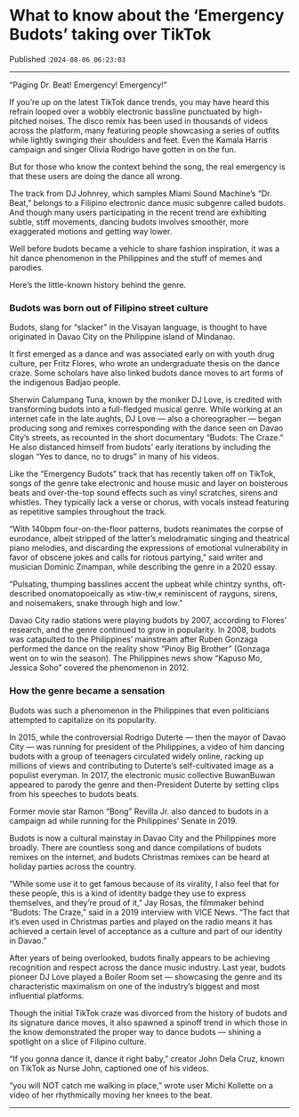 # What to know about the ‘Emergency Budots’ taking over TikTok

Published :`2024-08-06 06:23:03`

---

“Paging Dr. Beat! Emergency! Emergency!”

If you’re up on the latest TikTok dance trends, you may have heard this refrain looped over a wobbly electronic bassline punctuated by high-pitched noises. The disco remix has been used in thousands of videos across the platform, many featuring people showcasing a series of outfits while lightly swinging their shoulders and feet. Even the Kamala Harris campaign and singer Olivia Rodrigo have gotten in on the fun.

But for those who know the context behind the song, the real emergency is that these users are doing the dance all wrong.

The track from DJ Johnrey, which samples Miami Sound Machine’s “Dr. Beat,” belongs to a Filipino electronic dance music subgenre called budots. And though many users participating in the recent trend are exhibiting subtle, stiff movements, dancing budots involves smoother, more exaggerated motions and getting way lower.

Well before budots became a vehicle to share fashion inspiration, it was a hit dance phenomenon in the Philippines and the stuff of memes and parodies.

Here’s the little-known history behind the genre.

### Budots was born out of Filipino street culture

Budots, slang for “slacker” in the Visayan language, is thought to have originated in Davao City on the Philippine island of Mindanao.

It first emerged as a dance and was associated early on with youth drug culture, per Fritz Flores, who wrote an undergraduate thesis on the dance craze. Some scholars have also linked budots dance moves to art forms of the indigenous Badjao people.

Sherwin Calumpang Tuna, known by the moniker DJ Love, is credited with transforming budots into a full-fledged musical genre. While working at an internet cafe in the late aughts, DJ Love — also a choreographer — began producing song and remixes corresponding with the dance seen on Davao City’s streets, as recounted in the short documentary “Budots: The Craze.” He also distanced himself from budots’ early iterations by including the slogan “Yes to dance, no to drugs” in many of his videos.

Like the “Emergency Budots” track that has recently taken off on TikTok, songs of the genre take electronic and house music and layer on boisterous beats and over-the-top sound effects such as vinyl scratches, sirens and whistles. They typically lack a verse or chorus, with vocals instead featuring as repetitive samples throughout the track.

“With 140bpm four-on-the-floor patterns, budots reanimates the corpse of eurodance, albeit stripped of the latter’s melodramatic singing and theatrical piano melodies, and discarding the expressions of emotional vulnerability in favor of obscene jokes and calls for riotous partying,” said writer and musician Dominic Zinampan, while describing the genre in a 2020 essay.

“Pulsating, thumping basslines accent the upbeat while chintzy synths, oft-described onomatopoeically as »tiw-tiw,« reminiscent of rayguns, sirens, and noisemakers, snake through high and low.”

Davao City radio stations were playing budots by 2007, according to Flores’ research, and the genre continued to grow in popularity. In 2008, budots was catapulted to the Philippines’ mainstream after Ruben Gonzaga performed the dance on the reality show “Pinoy Big Brother” (Gonzaga went on to win the season). The Philippines news show “Kapuso Mo, Jessica Soho” covered the phenomenon in 2012.

### How the genre became a sensation

Budots was such a phenomenon in the Philippines that even politicians attempted to capitalize on its popularity.

In 2015, while the controversial Rodrigo Duterte — then the mayor of Davao City — was running for president of the Philippines, a video of him dancing budots with a group of teenagers circulated widely online, racking up millions of views and contributing to Duterte’s self-cultivated image as a populist everyman. In 2017, the electronic music collective BuwanBuwan appeared to parody the genre and then-President Duterte by setting clips from his speeches to budots beats.

Former movie star Ramon “Bong” Revilla Jr. also danced to budots in a campaign ad while running for the Philippines’ Senate in 2019.

Budots is now a cultural mainstay in Davao City and the Philippines more broadly. There are countless song and dance compilations of budots remixes on the internet, and budots Christmas remixes can be heard at holiday parties across the country.

“While some use it to get famous because of its virality, I also feel that for these people, this is a kind of identity badge they use to express themselves, and they’re proud of it,” Jay Rosas, the filmmaker behind “Budots: The Craze,” said in a 2019 interview with VICE News. “The fact that it’s even used in Christmas parties and played on the radio means it has achieved a certain level of acceptance as a culture and part of our identity in Davao.”

After years of being overlooked, budots finally appears to be achieving recognition and respect across the dance music industry. Last year, budots pioneer DJ Love played a Boiler Room set — showcasing the genre and its characteristic maximalism on one of the industry’s biggest and most influential platforms.

Though the initial TikTok craze was divorced from the history of budots and its signature dance moves, it also spawned a spinoff trend in which those in the know demonstrated the proper way to dance budots — shining a spotlight on a slice of Filipino culture.

“If you gonna dance it, dance it right baby,” creator John Dela Cruz, known on TikTok as Nurse John, captioned one of his videos.

“you will NOT catch me walking in place,” wrote user Michi Kollette on a video of her rhythmically moving her knees to the beat.

---


